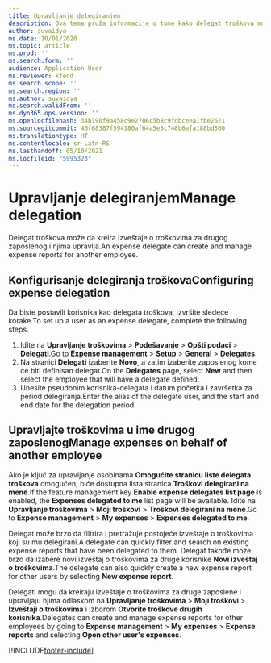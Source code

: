 ```yaml
---
title: Upravljanje delegiranjem
description: Ova tema pruža informacije o tome kako delegat troškova može da kreira izveštaje o troškovima za drugog zaposlenog i njima upravlja.
author: suvaidya
ms.date: 10/01/2020
ms.topic: article
ms.prod: ''
ms.search.form: ''
audience: Application User
ms.reviewer: kfend
ms.search.scope: ''
ms.search.region: ''
ms.author: suvaidya
ms.search.validFrom: ''
ms.dyn365.ops.version: ''
ms.openlocfilehash: 34b190f9a458c9e2706c5b8c9fdbceea1fbe2621
ms.sourcegitcommit: 40f68387f594180af64a5e5c748b6efa188bd300
ms.translationtype: HT
ms.contentlocale: sr-Latn-RS
ms.lasthandoff: 05/10/2021
ms.locfileid: "5995323"
---
```

# <a name="manage-delegation"></a><span data-ttu-id="b0552-103">Upravljanje delegiranjem</span><span class="sxs-lookup"><span data-stu-id="b0552-103">Manage delegation</span></span>
<span data-ttu-id="b0552-104">Delegat troškova može da kreira izveštaje o troškovima za drugog zaposlenog i njima upravlja.</span><span class="sxs-lookup"><span data-stu-id="b0552-104">An expense delegate can create and manage expense reports for another employee.</span></span>

## <a name="configuring-expense-delegation"></a><span data-ttu-id="b0552-105">Konfigurisanje delegiranja troškova</span><span class="sxs-lookup"><span data-stu-id="b0552-105">Configuring expense delegation</span></span>

<span data-ttu-id="b0552-106">Da biste postavili korisnika kao delegata troškova, izvršite sledeće korake.</span><span class="sxs-lookup"><span data-stu-id="b0552-106">To set up a user as an expense delegate, complete the following steps.</span></span> 
1. <span data-ttu-id="b0552-107">Idite na **Upravljanje troškovima** > **Podešavanje** > **Opšti podaci** > **Delegati**.</span><span class="sxs-lookup"><span data-stu-id="b0552-107">Go to **Expense management** > **Setup** > **General** > **Delegates**.</span></span> 
2. <span data-ttu-id="b0552-108">Na stranici **Delegati** izaberite **Novo**, a zatim izaberite zaposlenog kome će biti definisan delegat.</span><span class="sxs-lookup"><span data-stu-id="b0552-108">On the **Delegates** page, select **New** and then select the employee that will have a delegate defined.</span></span> 
3. <span data-ttu-id="b0552-109">Unesite pseudonim korisnika-delegata i datum početka i završetka za period delegiranja.</span><span class="sxs-lookup"><span data-stu-id="b0552-109">Enter the alias of the delegate user, and the start and end date for the delegation period.</span></span>

## <a name="manage-expenses-on-behalf-of-another-employee"></a><span data-ttu-id="b0552-110">Upravljajte troškovima u ime drugog zaposlenog</span><span class="sxs-lookup"><span data-stu-id="b0552-110">Manage expenses on behalf of another employee</span></span>

<span data-ttu-id="b0552-111">Ako je ključ za upravljanje osobinama **Omogućite stranicu liste delegata troškova** omogućen, biće dostupna lista stranica **Troškovi delegirani na mene**.</span><span class="sxs-lookup"><span data-stu-id="b0552-111">If the feature management key **Enable expense delegates list page** is enabled, the **Expenses delegated to me** list page will be available.</span></span> <span data-ttu-id="b0552-112">Idite na **Upravljanje troškovima** > **Moji troškovi** > **Troškovi delegirani na mene**.</span><span class="sxs-lookup"><span data-stu-id="b0552-112">Go to **Expense management** > **My expenses** > **Expenses delegated to me**.</span></span>

<span data-ttu-id="b0552-113">Delegat može brzo da filtrira i pretražuje postojeće izveštaje o troškovima koji su mu delegirani.</span><span class="sxs-lookup"><span data-stu-id="b0552-113">A delegate can quickly filter and search on existing expense reports that have been delegated to them.</span></span> <span data-ttu-id="b0552-114">Delegat takođe može brzo da izabere novi izveštaj o troškovima za druge korisnike **Novi izveštaj o troškovima**.</span><span class="sxs-lookup"><span data-stu-id="b0552-114">The delegate can also quickly create a new expense report for other users by selecting **New expense report**.</span></span>

<span data-ttu-id="b0552-115">Delegati mogu da kreiraju izveštaje o troškovima za druge zaposlene i upravljaju njima odlaskom na **Upravljanje troškovima** > **Moji troškovi** > **Izveštaji o troškovima** i izborom **Otvorite troškove drugih korisnika**.</span><span class="sxs-lookup"><span data-stu-id="b0552-115">Delegates can create and manage expense reports for other employees by going to **Expense management** > **My expenses** > **Expense reports** and selecting **Open other user's expenses**.</span></span>


[!INCLUDE[footer-include](../includes/footer-banner.md)]